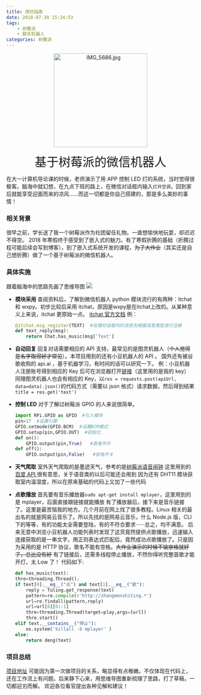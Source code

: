 ```yaml
---
title: 爬坑指南
date: 2018-07-30 15:24:53
tags:
    - 树莓派
    - 聊天机器人
categories: 树莓派
---
```

<p align="center">
  <img src="https://i.loli.net/2018/07/22/5b542f5c58d76.jpg" alt="IMG_5686.jpg" title="IMG_5686.jpg" width=250 />
</p>

<font size=6 face="黑体" ><center>基于树莓派的微信机器人</center></font>

在大一计算机导论课的时候，老师演示了用 APP 控制 LED 灯的系统，当时觉得很极客。脑海中就幻想，在九点下班的路上，在微信对话框内输入`打开空调`，回到家后就能享受迎面而来的凉风......而这一切都是你自己搭建的，那是多么美妙的事情！

### 相关背景
很早之前，学长送了我一个树莓派作为社团留任礼物。一直想愉快地玩耍，却迟迟不得空。 2018 年寒假终于感受到了嵌入式的魅力。有了寒假折腾的基础（折腾过程可能后续会写到博客），到了嵌入式系统开发的课程，~~为了大作业~~（其实还是自己想折腾）做了一个基于树莓派的微信机器人。
<!--more-->
### 具体实施
跟着脑海中的思路先画了思维导图
![](https://i.loli.net/2018/07/22/5b5469d3cce66.png)

- **模块采用**
查阅资料后，了解到微信机器人 python 模块流行的有两种：itchat 和 wxpy。初步比较后采用 itchat，原因是wxpy是在itchat上改的。从某种意义上来说，itchat 更原始一点。
[itchat 官方文档](http://itchat.readthedocs.io/zh/latest/)
例：
    ```python
    @itchat.msg_register(TEXT)  #处理对话框内的消息先根据消息类型进行注册
    def text_reply(msg):
        return Chat.has_music(msg['Text']
    ```

- **自动回复**
回复对话需要相应的 API 支持，最常见的是图灵机器人（~~个人觉得是名字取得好才常见~~）。本项目用到的还有小豆机器人的 API 。
国外还有被谷歌收购的 api.ai ，基于机器学习，有时间的话可以研究一下。
例：小豆机器人注册账号得到相应的 Key 后可在浏览器打开[链接](http://api.douqq.com/?key=Rzd5bW49Mj0vZ09hbmh0MEJ1VENReGdWd2hZQUFBPT0&msg=什么是物联网)（这里用的是我的 key）
同理图灵机器人也会有相应的 Key，以`res = requests.post(apiUrl, data=data).json()`的代码方式（需要以 json 格式）请求数据，然后得到结果`title = res.get('text')`

- **控制 LED**
对于了解过树莓派 GPIO 的人来说很简单。
    ```python
    import RPi.GPIO as GPIO  #引入模块
    pin=17  #设置引脚
    GPIO.setmode(GPIO.BCM)  #设置BCM模式
    GPIO.setup(pin,GPIO.OUT)  #初始化
    def on():
        GPIO.output(pin,True)   #高电平开
    def off():
        GPIO.output(pin,False)   #低电平关
    ```
- **天气爬取**
室外天气爬取的是墨迹天气，参考的是[树莓派语音闹钟](https://zhuanlan.zhihu.com/p/24983204)
这里用到的[百度 API ](
http://tts.baidu.com/text2audio?idx=1&tex=%E5%9F%BA%E4%BA%8E%E6%A0%91%E8%8E%93%E6%B4%BE%E7%9A%84%E5%BE%AE%E4%BF%A1%E6%9C%BA%E5%99%A8%E4%BA%BA&cuid=baidu_speech_demo&cod=2&lan=zh&ctp=1&pdt=1&spd=5&per=4&vol=5&pit=5)很有意思，关于语音类的以后可能还会用到
因为还有 DHT11 模块获取室内温湿度，所以在原来基础的代码上又加了一些代码
- **点歌播放**
    首先要有音乐播放器`sudo apt-get install mplayer`，这里用到的是 mplayer，后面直接跟链接就能播放
    有了播放器后，接下来是音乐链接了。这里是最苦恼我的地方。几个月前在网上找了很多教程。Linux 相关的最出名的就是网易云音乐了。所以先找的是网易云音乐，什么 Node.js 版，CLI 下的等等，有的功能太全需要登陆，有的不符合要求······总之，均不满意。
    后来无意中浏览小豆机器人功能列表时发现了这货竟然提供点歌播放，迅速输入连接获取的是一串文字，用正则表达式匹配后，竟然成功点歌播放了。只是因为采用的是 HTTP 协议，歌名不能有空格。~~大作业演示的时候不输空格就好了，总比没有好~~
    有了链接后，还需多线程停止播放，不然你得听完整首歌才能开灯，太 Low 了！
    代码如下:
    ```python
    def has_music(text):
    thre=threading.Thread();
    if text[0].__eq__("点") and text[1].__eq__("歌"):
        reply = Tuling.get_response(text)
        pattern=re.compile(r'http://zhangmenshiting.*')
        url=re.findall(pattern,reply)
        url=url[0][0:-1]
        thre=threading.Thread(target=play,args=[url])
        thre.start()
    elif text.__contains__("停止"):
        os.system('killall -9 mplayer' )
    else:
        return deng(text)
    ```
### 项目总结
[项目地址](https://github.com/yi-yun/raspi-chatrobot)
可能因为第一次做项目的关系，略显得有点稚嫩。不仅体现在代码上，还在工作流上有问题。后来静下心来，用思维导图重新梳理了思路，打了草稿，一切都迎刃而解。
欢迎各位看官提出各种见解和建议！
